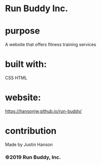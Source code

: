 # Run Buddy Inc.

# purpose
A website that offers fitness training services

# built with:
CSS
HTML

# website:
https://hansonjw.github.io/run-buddy/

# contribution
Made by Justin Hanson

### ©️2019 Run Buddy, Inc. #
